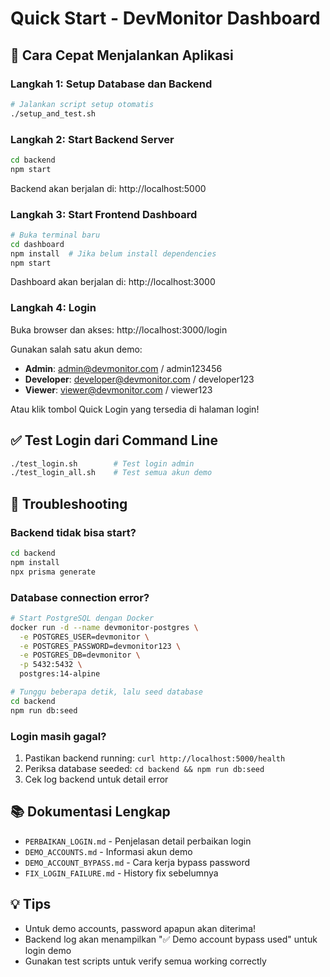 # Quick Start - DevMonitor Dashboard

## 🚀 Cara Cepat Menjalankan Aplikasi

### Langkah 1: Setup Database dan Backend
```bash
# Jalankan script setup otomatis
./setup_and_test.sh
```

### Langkah 2: Start Backend Server
```bash
cd backend
npm start
```

Backend akan berjalan di: http://localhost:5000

### Langkah 3: Start Frontend Dashboard
```bash
# Buka terminal baru
cd dashboard
npm install  # Jika belum install dependencies
npm start
```

Dashboard akan berjalan di: http://localhost:3000

### Langkah 4: Login
Buka browser dan akses: http://localhost:3000/login

Gunakan salah satu akun demo:
- **Admin**: admin@devmonitor.com / admin123456
- **Developer**: developer@devmonitor.com / developer123
- **Viewer**: viewer@devmonitor.com / viewer123

Atau klik tombol Quick Login yang tersedia di halaman login!

## ✅ Test Login dari Command Line
```bash
./test_login.sh        # Test login admin
./test_login_all.sh    # Test semua akun demo
```

## 🔧 Troubleshooting

### Backend tidak bisa start?
```bash
cd backend
npm install
npx prisma generate
```

### Database connection error?
```bash
# Start PostgreSQL dengan Docker
docker run -d --name devmonitor-postgres \
  -e POSTGRES_USER=devmonitor \
  -e POSTGRES_PASSWORD=devmonitor123 \
  -e POSTGRES_DB=devmonitor \
  -p 5432:5432 \
  postgres:14-alpine

# Tunggu beberapa detik, lalu seed database
cd backend
npm run db:seed
```

### Login masih gagal?
1. Pastikan backend running: `curl http://localhost:5000/health`
2. Periksa database seeded: `cd backend && npm run db:seed`
3. Cek log backend untuk detail error

## 📚 Dokumentasi Lengkap

- `PERBAIKAN_LOGIN.md` - Penjelasan detail perbaikan login
- `DEMO_ACCOUNTS.md` - Informasi akun demo
- `DEMO_ACCOUNT_BYPASS.md` - Cara kerja bypass password
- `FIX_LOGIN_FAILURE.md` - History fix sebelumnya

## 💡 Tips

- Untuk demo accounts, password apapun akan diterima!
- Backend log akan menampilkan "✅ Demo account bypass used" untuk login demo
- Gunakan test scripts untuk verify semua working correctly
